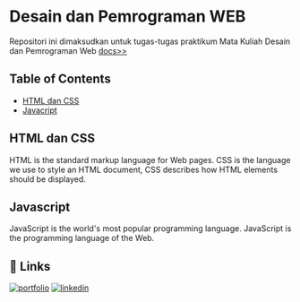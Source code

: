 
# Desain dan Pemrograman WEB
Repositori ini dimaksudkan untuk tugas-tugas praktikum Mata Kuliah Desain dan Pemrograman Web [docs>>](https://getbootstrap.com/docs/5.1/getting-started/introduction/)


## Table of Contents

 - [HTML dan CSS](#html-dan-css)
 - [Javacript](#javascript)

## HTML dan CSS

HTML is the standard markup language for Web pages.
CSS is the language we use to style an HTML document, CSS describes how HTML elements should be displayed.


## Javascript

JavaScript is the world's most popular programming language.
JavaScript is the programming language of the Web.


## 🔗 Links
[![portfolio](https://img.shields.io/badge/my_portfolio-000?style=for-the-badge&logo=ko-fi&logoColor=white)](https://bit.ly/PortfolioImperiaPrestise)
[![linkedin](https://img.shields.io/badge/linkedin-0A66C2?style=for-the-badge&logo=linkedin&logoColor=white)](https://www.linkedin.com/in/imperiaprestise)

